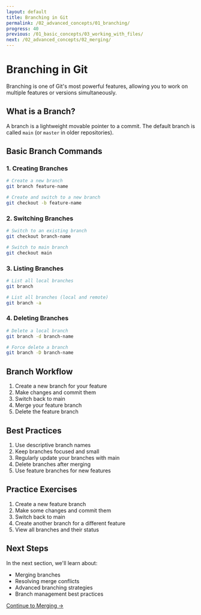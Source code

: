 ```yaml
---
layout: default
title: Branching in Git
permalink: /02_advanced_concepts/01_branching/
progress: 40
previous: /01_basic_concepts/03_working_with_files/
next: /02_advanced_concepts/02_merging/
---
```


# Branching in Git

Branching is one of Git's most powerful features, allowing you to work on multiple features or versions simultaneously.

## What is a Branch?

A branch is a lightweight movable pointer to a commit. The default branch is called `main` (or `master` in older repositories).

## Basic Branch Commands

### 1. Creating Branches

```bash
# Create a new branch
git branch feature-name

# Create and switch to a new branch
git checkout -b feature-name
```

### 2. Switching Branches

```bash
# Switch to an existing branch
git checkout branch-name

# Switch to main branch
git checkout main
```

### 3. Listing Branches

```bash
# List all local branches
git branch

# List all branches (local and remote)
git branch -a
```

### 4. Deleting Branches

```bash
# Delete a local branch
git branch -d branch-name

# Force delete a branch
git branch -D branch-name
```

## Branch Workflow

1. Create a new branch for your feature
2. Make changes and commit them
3. Switch back to main
4. Merge your feature branch
5. Delete the feature branch

## Best Practices

1. Use descriptive branch names
2. Keep branches focused and small
3. Regularly update your branches with main
4. Delete branches after merging
5. Use feature branches for new features

## Practice Exercises

1. Create a new feature branch
2. Make some changes and commit them
3. Switch back to main
4. Create another branch for a different feature
5. View all branches and their status

## Next Steps

In the next section, we'll learn about:
- Merging branches
- Resolving merge conflicts
- Advanced branching strategies
- Branch management best practices

[Continue to Merging →](/02_advanced_concepts/02_merging/) 